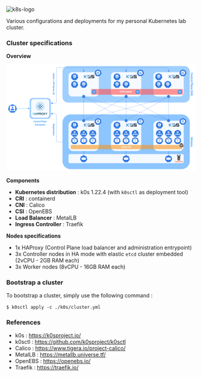 <p><img src="https://upload.wikimedia.org/wikipedia/commons/thumb/6/67/Kubernetes_logo.svg/2560px-Kubernetes_logo.svg.png" alt="k8s-logo" title="k8s" align="top" height=100 /></p>

Various configurations and deployments for my personal Kubernetes lab cluster.

### Cluster specifications

**Overview**

![My Kubernetes cluster](docs/cluster.png)

**Components**

  - **Kubernetes distribution** : k0s 1.22.4 (with `k0sctl` as deployment tool)
  - **CRI** : containerd
  - **CNI** : Calico
  - **CSI** : OpenEBS
  - **Load Balancer** : MetalLB
  - **Ingress Controller** : Traefik

**Nodes specifications**

  - 1x HAProxy (Control Plane load balancer and administration entrypoint)
  - 3x Controller nodes in HA mode with elastic `etcd` cluster embedded (2vCPU - 2GB RAM each)
  - 3x Worker nodes (8vCPU - 16GB RAM each)

### Bootstrap a cluster

To bootstrap a cluster, simply use the following command :

```shell
$ k0sctl apply -c ./k0s/cluster.yml
```

### References

- k0s : https://k0sproject.io/
- k0sctl : https://github.com/k0sproject/k0sctl
- Calico : https://www.tigera.io/project-calico/
- MetalLB : https://metallb.universe.tf/
- OpenEBS : https://openebs.io/
- Traefik : https://traefik.io/
